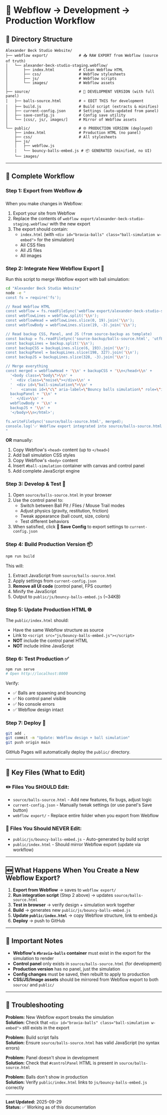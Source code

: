 # 🔄 Webflow → Development → Production Workflow

## 📁 Directory Structure

```
Alexander Beck Studio Website/
├── webflow export/              # 📥 RAW EXPORT from Webflow (source of truth)
│   └── alexander-beck-studio-staging.webflow/
│       ├── index.html           # Clean Webflow HTML
│       ├── css/                 # Webflow stylesheets
│       ├── js/                  # Webflow scripts
│       └── images/              # Webflow assets
│
├── source/                      # 🔧 DEVELOPMENT VERSION (with full panel)
│   ├── balls-source.html        # ⭐ EDIT THIS for development
│   ├── build.js                 # Build script (extracts & minifies)
│   ├── current-config.json      # Settings (auto-updated from panel)
│   ├── save-config.js           # Config save utility
│   └── [css/, js/, images/]     # Mirror of Webflow assets
│
└── public/                      # 🌐 PRODUCTION VERSION (deployed)
    ├── index.html               # Production HTML (no panel)
    ├── css/                     # All stylesheets
    ├── js/
    │   ├── webflow.js
    │   └── bouncy-balls-embed.js # 📦 GENERATED (minified, no UI)
    └── images/
```

---

## 🔄 Complete Workflow

### **Step 1: Export from Webflow** 📥
When you make changes in Webflow:
1. Export your site from Webflow
2. Replace the contents of `webflow export/alexander-beck-studio-staging.webflow/` with the new export
3. The export should contain:
   - `index.html` (with `<div id="bravia-balls" class="ball-simulation w-embed">` for the simulation)
   - All CSS files
   - All JS files
   - All images

### **Step 2: Integrate New Webflow Export** 🔧
Run this script to merge Webflow export with ball simulation:

```bash
cd "Alexander Beck Studio Website"
node -e "
const fs = require('fs');

// Read Webflow HTML
const webflow = fs.readFileSync('webflow export/alexander-beck-studio-staging.webflow/index.html', 'utf8');
const webflowLines = webflow.split('\\n');
const webflowHead = webflowLines.slice(0, 19).join('\\n');
const webflowBody = webflowLines.slice(19, -3).join('\\n');

// Read backup CSS, Panel, and JS (from source-backup as template)
const backup = fs.readFileSync('source-backup/balls-source.html', 'utf8');
const backupLines = backup.split('\\n');
const backupCSS = backupLines.slice(6, 193).join('\\n');
const backupPanel = backupLines.slice(198, 327).join('\\n');
const backupJS = backupLines.slice(328, -3).join('\\n');

// Merge everything
const merged = webflowHead + '\\n' + backupCSS + '\\n</head>\\n' + 
  '<body class=\"body\">\\n' +
  '  <div class=\"noise\"></div>\\n' +
  '  <div id=\"ball-simulation\">\\n' +
  '    <canvas id=\"c\" aria-label=\"Bouncy balls simulation\" role=\"img\" draggable=\"false\"></canvas>\\n' +
  backupPanel + '\\n' +
  '  </div>\\n' +
  webflowBody + '\\n' +
  backupJS + '\\n' +
  '</body>\\n</html>';

fs.writeFileSync('source/balls-source.html', merged);
console.log('✅ Webflow export integrated into source/balls-source.html');
"
```

**OR** manually:
1. Copy Webflow's `<head>` content (up to `</head>`)
2. Add ball simulation CSS styles
3. Copy Webflow's `<body>` content
4. Insert `#ball-simulation` container with canvas and control panel
5. Add complete JavaScript engine

### **Step 3: Develop & Test** 🧪
1. Open `source/balls-source.html` in your browser
2. Use the control panel to:
   - Switch between Ball Pit / Flies / Mouse Trail modes
   - Adjust physics (gravity, restitution, friction)
   - Tweak appearance (ball count, size, colors)
   - Test different behaviors
3. When satisfied, click **💾 Save Config** to export settings to `current-config.json`

### **Step 4: Build Production Version** 📦
```bash
npm run build
```

This will:
1. Extract JavaScript from `source/balls-source.html`
2. Apply settings from `current-config.json`
3. **Remove all UI code** (control panel, FPS counter)
4. Minify the JavaScript
5. Output to `public/js/bouncy-balls-embed.js` (~34KB)

### **Step 5: Update Production HTML** 🌐
The `public/index.html` should:
- Have the same Webflow structure as source
- Link to `<script src="js/bouncy-balls-embed.js"></script>`
- **NOT** include the control panel HTML
- **NOT** include inline JavaScript

### **Step 6: Test Production** ✅
```bash
npm run serve
# Open http://localhost:8000
```

Verify:
- ✅ Balls are spawning and bouncing
- ✅ No control panel visible
- ✅ No console errors
- ✅ Webflow design intact

### **Step 7: Deploy** 🚀
```bash
git add .
git commit -m "Update: Webflow design + ball simulation"
git push origin main
```

GitHub Pages will automatically deploy the `public/` directory.

---

## 🔑 Key Files (What to Edit)

### **✏️ Files You SHOULD Edit:**
- `source/balls-source.html` - Add new features, fix bugs, adjust logic
- `current-config.json` - Manually tweak settings (or use panel's Save button)
- `webflow export/` - Replace entire folder when you export from Webflow

### **🚫 Files You Should NEVER Edit:**
- `public/js/bouncy-balls-embed.js` - Auto-generated by build script
- `public/index.html` - Should mirror Webflow export (update via workflow)

---

## 🆕 What Happens When You Create a New Webflow Export?

1. **Export from Webflow** → saves to `webflow export/`
2. **Run integration script** (Step 2 above) → updates `source/balls-source.html`
3. **Test in browser** → verify design + simulation work together
4. **Build** → generates new `public/js/bouncy-balls-embed.js`
5. **Update `public/index.html`** → copy Webflow structure, link to embed.js
6. **Deploy** → push to GitHub

---

## 📝 Important Notes

- **Webflow's `#bravia-balls` container** must exist in the export for the simulation to render
- **Control panel** only exists in `source/balls-source.html` (for development)
- **Production version** has no panel, just the simulation
- **Config changes** must be saved, then rebuilt to apply to production
- **CSS/JS/Image assets** should be mirrored from Webflow export to both `source/` and `public/`

---

## 🐛 Troubleshooting

**Problem:** New Webflow export breaks the simulation  
**Solution:** Check that `<div id="bravia-balls" class="ball-simulation w-embed">` still exists in the export

**Problem:** Build script fails  
**Solution:** Ensure `source/balls-source.html` has valid JavaScript (no syntax errors)

**Problem:** Panel doesn't show in development  
**Solution:** Check that `#controlPanel` HTML is present in `source/balls-source.html`

**Problem:** Balls don't show in production  
**Solution:** Verify `public/index.html` links to `js/bouncy-balls-embed.js` correctly

---

**Last Updated:** 2025-09-29  
**Status:** ✅ Working as of this documentation
